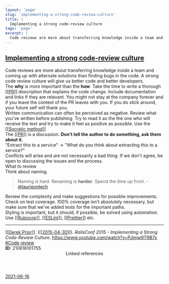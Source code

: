 ```yaml
---
layout: 'page'
slug: 'implementing-a-strong-code-review-culture'
title: |
  Implementing a strong code-review culture
tags: 'page'
excerpt: |
  Code reviews are more about transferring knowledge inside a team and coming up with alternate solutions than finding bugs in the code. A strong code review culture will give us better code and better developers.
---
```


<h2 class="text-3xl font-semibold mb-4"><a class="rounded-sm focus:outline-none focus:ring-2 focus:ring-offset-2 dark:focus:ring-offset-gray-900 dark:focus:ring-pink-400 focus:ring-pink-700" href="/pages/implementing-a-strong-code-review-culture">Implementing a strong code-review culture</a></h2>

<div class="space-y-3">
<div class="element-block ml-0"><div class="flex-1">Code reviews are more about transferring knowledge inside a team and coming up with alternate solutions than finding bugs in the code. A strong code review culture will give us better code and better developers.</div></div>

<div class="element-block ml-0"><div class="flex-1">The <strong class="text-rose-600 dark:text-rose-400">why</strong> is more important than the <strong class="text-rose-600 dark:text-rose-400">how</strong>. Take the time to write a thorough <a class="text-teal-700 dark:text-teal-400 rounded-sm group focus:outline-none focus:ring-2 focus:ring-offset-2 dark:focus:ring-offset-gray-900 dark:focus:ring-pink-400 focus:ring-pink-700" href="/pages/pr"><span class="text-gray-300 dark:text-gray-500 group-hover:text-teal-900">[[</span>PR<span class="text-gray-300 dark:text-gray-500 group-hover:text-teal-900">]]</span></a> description that explains the code change. Include documentation and links if they are relevant. You might not stay at the company forever and if you leave the context of the PR leaves with you. If you do stick around, your future self will thank you.</div></div>

<div class="element-block ml-0"><div class="flex-1">Written communication can often be perceived as negative. Review what you've written before publishing. Try to read it as the the one who will receive the text and try to make it feel as positive as possible. Use the <a class="text-teal-700 dark:text-teal-400 rounded-sm group focus:outline-none focus:ring-2 focus:ring-offset-2 dark:focus:ring-offset-gray-900 dark:focus:ring-pink-400 focus:ring-pink-700" href="/pages/socratic-method"><span class="text-gray-300 dark:text-gray-500 group-hover:text-teal-900">[[</span>Socratic method<span class="text-gray-300 dark:text-gray-500 group-hover:text-teal-900">]]</span></a></div></div>

<div class="element-block ml-0"><div class="flex-1">The <a class="text-teal-700 dark:text-teal-400 rounded-sm group focus:outline-none focus:ring-2 focus:ring-offset-2 dark:focus:ring-offset-gray-900 dark:focus:ring-pink-400 focus:ring-pink-700" href="/pages/pr"><span class="text-gray-300 dark:text-gray-500 group-hover:text-teal-900">[[</span>PR<span class="text-gray-300 dark:text-gray-500 group-hover:text-teal-900">]]</span></a> is a discussion. <strong class="text-rose-600 dark:text-rose-400">Don't tell the author to do something, ask them about it.</strong></div></div>

<div class="element-block ml-4"><div class="flex-1">"Extract this to a service" -> "What do you think about extracting this to a service?"</div></div>



<div class="element-block ml-0"><div class="flex-1">Conflicts will arise and are not necessarily a bad thing. If we don't agree, be open to discussing the issues and the process.</div></div>

<div class="element-block ml-0"><div class="flex-1">What to review</div></div>

<div class="element-block ml-4"><div class="flex-1">Think about naming.</div></div>

<div class="element-block ml-8"><div class="flex-1"><blockquote class="bg-gray-100 border-l-4 border-indigo-600 dark:border-indigo-400 dark:bg-gray-800 p-4">Naming is hard. Renaming is <strong class="text-rose-600 dark:text-rose-400">harder</strong>. Spend the time up front. - <a class="text-indigo-600 dark:text-indigo-400 rounded-sm focus:outline-none focus:ring-2 focus:ring-offset-2 dark:focus:ring-offset-gray-900 dark:focus:ring-pink-400 focus:ring-pink-700" href="https://twitter.com/laurieontech/status/1402313492162613252" target="_blank" rel="noopener noreferrer">@laurieontech</a></blockquote></div></div>



<div class="element-block ml-4"><div class="flex-1">Review the complexity and make suggestions for possible improvements.</div></div>

<div class="element-block ml-4"><div class="flex-1">Check on test coverage. 100% coverage isn't absolutely necessary, but make sure that we've added tests for the important paths.</div></div>



<div class="element-block ml-0"><div class="flex-1">Styling is important, but it should, if possible, be solved using automation. Use <a class="text-teal-700 dark:text-teal-400 rounded-sm group focus:outline-none focus:ring-2 focus:ring-offset-2 dark:focus:ring-offset-gray-900 dark:focus:ring-pink-400 focus:ring-pink-700" href="/pages/rubocop"><span class="text-gray-300 dark:text-gray-500 group-hover:text-teal-900">[[</span>Rubocop<span class="text-gray-300 dark:text-gray-500 group-hover:text-teal-900">]]</span></a>, <a class="text-teal-700 dark:text-teal-400 rounded-sm group focus:outline-none focus:ring-2 focus:ring-offset-2 dark:focus:ring-offset-gray-900 dark:focus:ring-pink-400 focus:ring-pink-700" href="/pages/eslint"><span class="text-gray-300 dark:text-gray-500 group-hover:text-teal-900">[[</span>ESLint<span class="text-gray-300 dark:text-gray-500 group-hover:text-teal-900">]]</span></a>, <a class="text-teal-700 dark:text-teal-400 rounded-sm group focus:outline-none focus:ring-2 focus:ring-offset-2 dark:focus:ring-offset-gray-900 dark:focus:ring-pink-400 focus:ring-pink-700" href="/pages/prettier"><span class="text-gray-300 dark:text-gray-500 group-hover:text-teal-900">[[</span>Prettier<span class="text-gray-300 dark:text-gray-500 group-hover:text-teal-900">]]</span></a> etc.</div></div>

<hr class="border-gray-700 !my-5" />

<div class="element-block ml-0"><div class="flex-1"><a class="text-teal-700 dark:text-teal-400 rounded-sm group focus:outline-none focus:ring-2 focus:ring-offset-2 dark:focus:ring-offset-gray-900 dark:focus:ring-pink-400 focus:ring-pink-700" href="/pages/derek-prior"><span class="text-gray-300 dark:text-gray-500 group-hover:text-teal-900">[[</span>Derek Prior<span class="text-gray-300 dark:text-gray-500 group-hover:text-teal-900">]]</span></a>. (<a class="text-teal-700 dark:text-teal-400 rounded-sm group focus:outline-none focus:ring-2 focus:ring-offset-2 dark:focus:ring-offset-gray-900 dark:focus:ring-pink-400 focus:ring-pink-700" href="/journals/2015-04-30"><span class="text-gray-300 dark:text-gray-500 group-hover:text-teal-900">[[</span>2015-04-30<span class="text-gray-300 dark:text-gray-500 group-hover:text-teal-900">]]</span></a>). <em>RailsConf 2015 - Implementing a Strong Code-Review Culture</em>. <a class="text-indigo-600 dark:text-indigo-400 rounded-sm focus:outline-none focus:ring-2 focus:ring-offset-2 dark:focus:ring-offset-gray-900 dark:focus:ring-pink-400 focus:ring-pink-700" href="https://www.youtube.com/watch?v=PJjmw9TRB7s" target="_blank" rel="noopener noreferrer">https://www.youtube.com/watch?v=PJjmw9TRB7s</a></div></div>

<div class="element-block ml-0"><div class="flex-1"><a class="dark:text-gray-400 text-gray-500" href="/pages/code-review">#Code review</a></div></div>

<div class="element-block ml-0"><div class="flex-1"><strong class="text-rose-600 dark:text-rose-400">ID:</strong> 210616101755</div></div>
</div>


<section class="mt-8 space-y-2">
<header class="text-gray-500 dark:text-gray-400">Linked references</header>
<a class="block bg-gray-100 dark:bg-gray-800 p-4 rounded text-teal-700 dark:text-teal-400 focus:outline-none focus:ring-2 focus:ring-offset-2 dark:focus:ring-offset-gray-900 focus:ring-teal-700 dark:focus:ring-teal-400 hover:ring-2 hover:ring-offset-2 dark:hover:ring-offset-gray-900 dark:hover:ring-teal-400 hover:ring-teal-700" href="/journals/2021-06-16">2021-06-16</a>
  </section>
